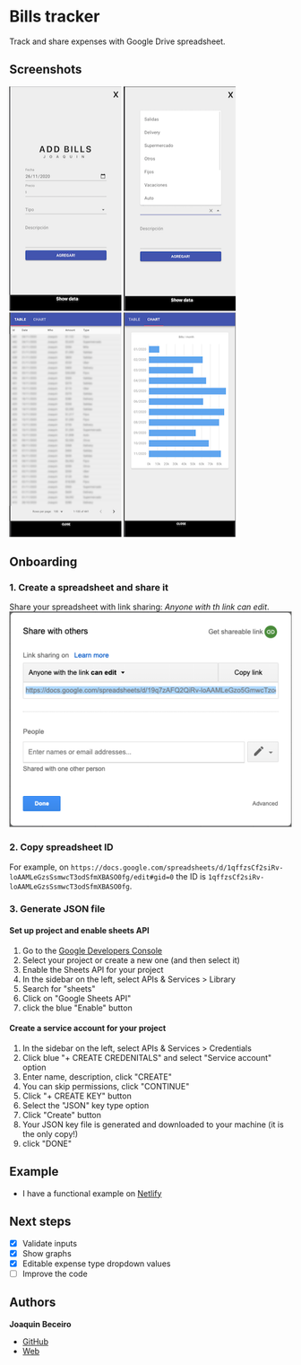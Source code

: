 # Bills tracker

Track and share expenses with Google Drive spreadsheet.

## Screenshots

<img src="public/appSS.png" width="200" height="400" />
<img src="public/appSS3.png" width="200" height="400" />
<img src="public/appSS1.png" width="200" height="400" />
<img src="public/appSS2.png" width="200" height="400" />

## Onboarding

### 1. Create a spreadsheet and share it

Share your spreadsheet with link sharing: _Anyone with th link can edit_.
![Image spreadsheet](public/spreadsheetSS.png)

### 2. Copy spreadsheet ID

For example, on `https://docs.google.com/spreadsheets/d/1qffzsCf2siRv-loAAMLeGzsSsmwcT3odSfmXBASO0fg/edit#gid=0` the ID is `1qffzsCf2siRv-loAAMLeGzsSsmwcT3odSfmXBASO0fg`.

### 3. Generate JSON file

#### Set up project and enable sheets API

1. Go to the [Google Developers Console](https://console.developers.google.com/)
2. Select your project or create a new one (and then select it)
3. Enable the Sheets API for your project
4. In the sidebar on the left, select APIs & Services > Library
5. Search for "sheets"
6. Click on "Google Sheets API"
7. click the blue "Enable" button

#### Create a service account for your project

1. In the sidebar on the left, select APIs & Services > Credentials
2. Click blue "+ CREATE CREDENITALS" and select "Service account" option
3. Enter name, description, click "CREATE"
4. You can skip permissions, click "CONTINUE"
5. Click "+ CREATE KEY" button
6. Select the "JSON" key type option
7. Click "Create" button
8. Your JSON key file is generated and downloaded to your machine (it is the only copy!)
9. click "DONE"

## Example

- I have a functional example on [Netlify](https://sleepy-bhaskara-080018.netlify.com/)

## Next steps

- [x] Validate inputs
- [x] Show graphs
- [x] Editable expense type dropdown values
- [ ] Improve the code

## Authors

**Joaquin Beceiro**

- [GitHub](https://github.com/JoaquinBeceiro)
- [Web](https://JoaquinBeceiro.com.uy)
